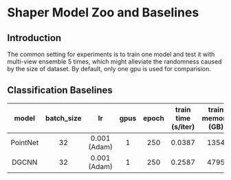 # Shaper Model Zoo and Baselines

## Introduction
The common setting for experiments is to train one model and test it with multi-view ensemble 5 times,
which might alleviate the randomness caused by the size of dataset.
By default, only one gpu is used for comparision.

## Classification Baselines
| model | batch_size | lr | gpus | epoch | train time (s/iter) | train memory (GB) | accuracy | comments |
|:---:|:---:|:---:|:---:|:---:|:---:|:---:|:---:|:---:|
| PointNet | 32 | 0.001 (Adam) | 1 | 250 | 0.0387 | 1354 | 88.78 (0.21) | 12 views ensemble |
| DGCNN | 32 | 0.001 (Adam) | 1 | 250 | 0.2587| 4795 | 91.51 (0.41) | 12 views ensemble |